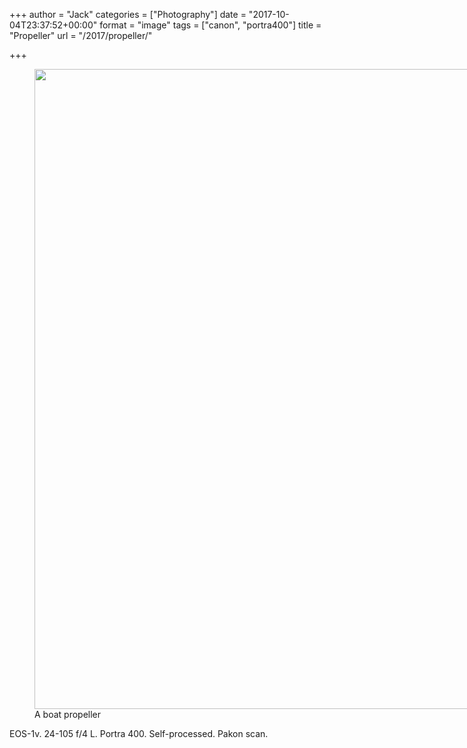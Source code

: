 +++
author = "Jack"
categories = ["Photography"]
date = "2017-10-04T23:37:52+00:00"
format = "image"
tags = ["canon", "portra400"]
title = "Propeller"
url = "/2017/propeller/"

+++
<figure id="attachment_55" style="width: 819px" class="wp-caption alignnone"><img class="size-full wp-image-55" src="/img/2017/10/2017-Roll-039_05-Propeller.jpg" alt="" width="819" height="1024" /><figcaption class="wp-caption-text">A boat propeller</figcaption></figure>

EOS-1v. 24-105 f/4 L. Portra 400. Self-processed. Pakon scan.
